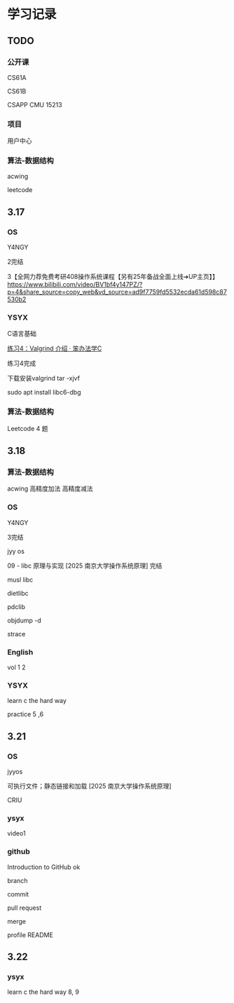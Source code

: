 # 学习记录

## TODO

### 公开课

CS61A

CS61B

CSAPP CMU 15213

### 项目

 用户中心

### 算法-数据结构

acwing 

leetcode

## 3.17

### OS 

Y4NGY

2完结

3【全网力荐免费考研408操作系统课程【另有25年备战全面上线➔UP主页】】 https://www.bilibili.com/video/BV1bf4y147PZ/?p=4&share_source=copy_web&vd_source=ad9f7759fd5532ecda61d598c87530b2

### YSYX

C语言基础

[练习4：Valgrind 介绍 · 笨办法学C](https://wizardforcel.gitbooks.io/lcthw/content/ex4.html)

练习4完成

下载安装valgrind tar -xjvf

sudo apt install libc6-dbg

### 算法-数据结构

Leetcode 4 题

## 3.18

### 算法-数据结构

acwing 高精度加法 高精度减法

### OS 

Y4NGY

3完结

jyy os

09 - libc 原理与实现 [2025 南京大学操作系统原理] 完结

musl libc

dietlibc

pdclib

objdump -d

strace

### English

vol 1 2

### YSYX

learn c the hard way

practice 5 ,6

## 3.21

### OS

jyyos

可执行文件；静态链接和加载 [2025 南京大学操作系统原理]

CRIU

### ysyx 

video1

### github

Introduction to GitHub ok

branch

commit

pull request

merge

profile README

## 3.22

### ysyx

learn c the hard way 8, 9

